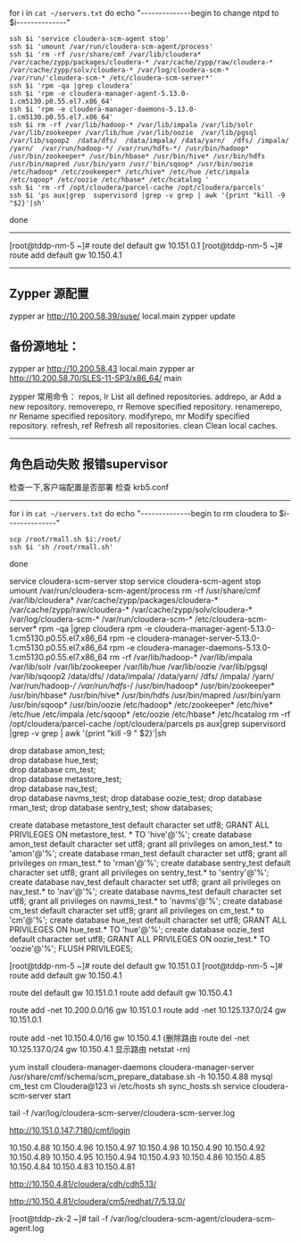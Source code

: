 for i in `cat ~/servers.txt`
do
    echo "--------------begin to change ntpd to $i--------------"

    ssh $i 'service cloudera-scm-agent stop'
    ssh $i 'umount /var/run/cloudera-scm-agent/process'
    ssh $i 'rm -rf /usr/share/cmf /var/lib/cloudera* /var/cache/zypp/packages/cloudera-* /var/cache/zypp/raw/cloudera-* /var/cache/zypp/solv/cloudera-* /var/log/cloudera-scm-* /var/run/'cloudera-scm-* /etc/cloudera-scm-server*'
    ssh $i 'rpm -qa |grep cloudera'
    ssh $i 'rpm -e cloudera-manager-agent-5.13.0-1.cm5130.p0.55.el7.x86_64'
    ssh $i 'rpm -e cloudera-manager-daemons-5.13.0-1.cm5130.p0.55.el7.x86_64'
    ssh $i rm -rf /var/lib/hadoop-* /var/lib/impala /var/lib/solr /var/lib/zookeeper /var/lib/hue /var/lib/oozie  /var/lib/pgsql  /var/lib/sqoop2  /data/dfs/  /data/impala/ /data/yarn/  /dfs/ /impala/ /yarn/  /var/run/hadoop-*/ /var/run/hdfs-*/ /usr/bin/hadoop* /usr/bin/zookeeper* /usr/bin/hbase* /usr/bin/hive* /usr/bin/hdfs /usr/bin/mapred /usr/bin/yarn /usr/'bin/sqoop* /usr/bin/oozie /etc/hadoop* /etc/zookeeper* /etc/hive* /etc/hue /etc/impala /etc/sqoop* /etc/oozie /etc/hbase* /etc/hcatalog '
    ssh $i 'rm -rf /opt/cloudera/parcel-cache /opt/cloudera/parcels'
    ssh $i 'ps aux|grep  supervisord |grep -v grep | awk '{print "kill -9 "$2}'|sh'



done

----
[root@tddp-nm-5 ~]# route del default gw 10.151.0.1
[root@tddp-nm-5 ~]# route add default gw 10.150.4.1




----
## Zypper 源配置

zypper ar http://10.200.58.39/suse/ local.main
zypper update

## 备份源地址：
zypper ar http://10.200.58.43 local.main
zypper ar http://10.200.58.70/SLES-11-SP3/x86_64/ main

zypper 常用命令：
      repos, lr     List all defined repositories.
addrepo, ar     Add a new repository.
removerepo, rr      Remove specified repository.
renamerepo, nr      Rename specified repository.
modifyrepo, mr      Modify specified repository.
refresh, ref        Refresh all repositories.
clean           Clean local caches.


---
## 角色启动失败 报错supervisor
检查一下,客户端配置是否部署
检查 krb5.conf

----------------------

for i in `cat ~/servers.txt`
do
    echo "--------------begin to rm cloudera to $i--------------"

    scp /root/rmall.sh $i:/root/
    ssh $i 'sh /root/rmall.sh'

done


service cloudera-scm-server stop
service cloudera-scm-agent stop
umount /var/run/cloudera-scm-agent/process
rm -rf /usr/share/cmf /var/lib/cloudera* /var/cache/zypp/packages/cloudera-* /var/cache/zypp/raw/cloudera-* /var/cache/zypp/solv/cloudera-* /var/log/cloudera-scm-* /var/run/cloudera-scm-* /etc/cloudera-scm-server*
rpm -qa |grep cloudera
rpm -e cloudera-manager-agent-5.13.0-1.cm5130.p0.55.el7.x86_64
rpm -e cloudera-manager-server-5.13.0-1.cm5130.p0.55.el7.x86_64
rpm -e cloudera-manager-daemons-5.13.0-1.cm5130.p0.55.el7.x86_64
rm -rf /var/lib/hadoop-* /var/lib/impala /var/lib/solr /var/lib/zookeeper /var/lib/hue /var/lib/oozie  /var/lib/pgsql  /var/lib/sqoop2  /data/dfs/  /data/impala/ /data/yarn/  /dfs/ /impala/ /yarn/  /var/run/hadoop-*/ /var/run/hdfs-*/ /usr/bin/hadoop* /usr/bin/zookeeper* /usr/bin/hbase* /usr/bin/hive* /usr/bin/hdfs /usr/bin/mapred /usr/bin/yarn /usr/bin/sqoop* /usr/bin/oozie /etc/hadoop* /etc/zookeeper* /etc/hive* /etc/hue /etc/impala /etc/sqoop* /etc/oozie /etc/hbase* /etc/hcatalog 
rm -rf /opt/cloudera/parcel-cache /opt/cloudera/parcels
ps aux|grep  supervisord |grep -v grep | awk '{print "kill -9 " $2}'|sh


drop database amon_test;      
drop database hue_test;      
drop database cm_test;      
drop database metastore_test;                
drop database nav_test;      
drop database navms_test;
drop database oozie_test;
drop database rman_test;
drop database sentry_test;
show databases;



create database metastore_test default character set utf8;
GRANT ALL PRIVILEGES ON metastore_test. * TO 'hive'@'%';
create database amon_test default character set utf8;
grant all privileges on amon_test.* to 'amon'@'%';
create database rman_test default character set utf8;
grant all privileges on rman_test.* to 'rman'@'%';
create database sentry_test default character set utf8;
grant all privileges on sentry_test.* to 'sentry'@'%';
create database nav_test default character set utf8;
grant all privileges on nav_test.* to 'nav'@'%';
create database navms_test default character set utf8;
grant all privileges on navms_test.* to 'navms'@'%';
create database cm_test default character set utf8;
grant all privileges on cm_test.* to 'cm'@'%';
create database hue_test default character set utf8;
GRANT ALL PRIVILEGES ON hue_test.* TO 'hue'@'%'; 
create database oozie_test default character set utf8;
GRANT ALL PRIVILEGES ON oozie_test.* TO 'oozie'@'%'; 
FLUSH PRIVILEGES;


[root@tddp-nm-5 ~]# route del default gw 10.151.0.1
[root@tddp-nm-5 ~]# route add default gw 10.150.4.1

route del default gw 10.151.0.1
route add default gw 10.150.4.1


route add -net 10.200.0.0/16 gw 10.151.0.1
route add -net 10.125.137.0/24 gw 10.151.0.1




route add -net 10.150.4.0/16 gw 10.150.4.1
(删除路由 route del -net 10.125.137.0/24 gw 10.150.4.1
显示路由 netstat -rn)






yum install cloudera-manager-daemons cloudera-manager-server
/usr/share/cmf/schema/scm_prepare_database.sh -h 10.150.4.88 mysql cm_test cm Cloudera@123
vi /etc/hosts
sh sync_hosts.sh 
service cloudera-scm-server start

tail -f /var/log/cloudera-scm-server/cloudera-scm-server.log 


http://10.151.0.147:7180/cmf/login

10.150.4.88
10.150.4.96
10.150.4.97
10.150.4.98
10.150.4.90
10.150.4.92
10.150.4.89
10.150.4.95
10.150.4.94
10.150.4.93
10.150.4.86
10.150.4.85
10.150.4.84
10.150.4.83
10.150.4.81

http://10.150.4.81/cloudera/cdh/cdh5.13/

http://10.150.4.81/cloudera/cm5/redhat/7/5.13.0/



[root@tddp-zk-2 ~]# tail -f /var/log/cloudera-scm-agent/cloudera-scm-agent.log 